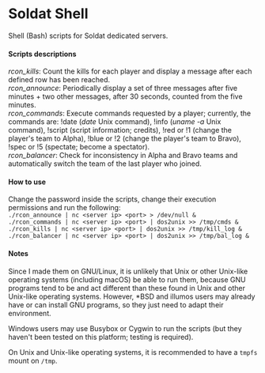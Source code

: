 # Soldat Shell
Shell (Bash) scripts for Soldat dedicated servers.

#### Scripts descriptions
*rcon_kills*: Count the kills for each player and display a message after each defined row has been reached.\
*rcon_announce*: Periodically display a set of three messages after five minutes + two other messages, after 30 seconds, counted from the five minutes.\
*rcon_commands*: Execute commands requested by a player; currently, the commands are: !date (*date* Unix command), !info (*uname -a* Unix command), !script (script information; credits), !red or !1 (change the player's team to Alpha), !blue or !2 (change the player's team to Bravo), !spec or !5 (spectate; become a spectator).\
*rcon_balancer*: Check for inconsistency in Alpha and Bravo teams and automatically switch the team of the last player who joined.

#### How to use
Change the password inside the scripts, change their execution permissions and run the following:\
`./rcon_announce | nc <server ip> <port> > /dev/null &`\
`./rcon_commands | nc <server ip> <port> | dos2unix >> /tmp/cmds &`\
`./rcon_kills | nc <server ip> <port> | dos2unix >> /tmp/kill_log &`\
`./rcon_balancer | nc <server ip> <port> | dos2unix >> /tmp/bal_log &`

#### Notes
Since I made them on GNU/Linux, it is unlikely that Unix or other Unix-like operating systems (including macOS) be able to run them, because GNU programs tend to be and act different than these found in Unix and other Unix-like operating systems. However, *BSD and illumos users may already have or can install GNU programs, so they just need to adapt their environment.

Windows users may use Busybox or Cygwin to run the scripts (but they haven't been tested on this platform; testing is required).

On Unix and Unix-like operating systems, it is recommended to have a `tmpfs` mount on `/tmp`.

